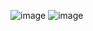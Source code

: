 ![image](https://user-images.githubusercontent.com/44207480/168390267-02fd9bc7-7669-4717-845a-07b70274e77b.png)
![image](https://user-images.githubusercontent.com/44207480/168390342-3d767683-fb52-452e-8dd3-01d7aeb6f3d3.png)
